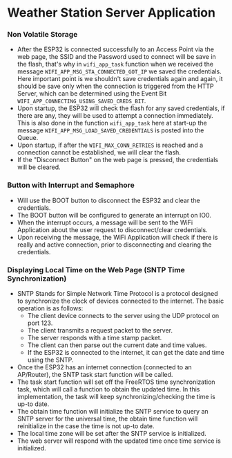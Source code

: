 Weather Station Server Application
====================

### Non Volatile Storage
* After the ESP32 is connected successfully to an Access Point via the web page, the SSID and the Password used to connect will be save in the flash, that's why in `wifi_app_task` function when we received the message `WIFI_APP_MSG_STA_CONNECTED_GOT_IP` we saved the credentials. Here important point is we shouldn't save credentials again and again, it should be save only when the connection is triggered from the HTTP Server, which can be determined using the Event Bit `WIFI_APP_CONNECTING_USING_SAVED_CREDS_BIT`.
* Upon startup, the ESP32 will check the flash for any saved credentials, if there are any, they will be used to attempt a connection immediately. This is also done in the function `wifi_app_task` here at start-up the message `WIFI_APP_MSG_LOAD_SAVED_CREDENTIALS` is posted into the Queue.
* Upon startup, if after the `WIFI_MAX_CONN_RETRIES` is reached and a connection cannot be established, we will clear the flash.
* If the "Disconnect Button" on the web page is pressed, the credentials will be cleared.

### Button with Interrupt and Semaphore
* Will use the BOOT button to disconnect the ESP32 and clear the credentials.
* The BOOT button will be configured to generate an interrupt on IO0.
* When the interrupt occurs, a message will be sent to the WiFi Application about the user request to disconnect/clear credentials.
* Upon receiving the message, the WiFi Application will check if there is really and active connection, prior to disconnecting and clearing the credentials.

### Displaying Local Time on the Web Page (SNTP Time Synchronization)
* SNTP Stands for Simple Network Time Protocol is a protocol designed to synchronize the clock of devices connected to the internet. The basic operation is as follows:
  * The client device connects to the server using the UDP protocol on port 123.
  * The client transmits a request packet to the server.
  * The server responds with a time stamp packet.
  * The client can then parse out the current date and time values.
  * If the ESP32 is connected to the internet, it can get the date and time using the SNTP.
* Once the ESP32 has an internet connection (connected to an AP/Router), the SNTP task start function will be called.
* The task start function will set off the FreeRTOS time synchronization task, which will call a function to obtain the updated time. In this implementation, the task will keep synchronizing/checking the time is up-to date.
* The obtain time function will initialize the SNTP service to query an SNTP server for the universal time, the obtain time function will reinitialize in the case the time is not up-to date.
* The local time zone will be set after the SNTP service is initialized.
* The web server will respond with the updated time once time service is initialized.


